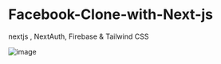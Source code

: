 # Facebook-Clone-with-Next-js
nextjs , NextAuth, Firebase &amp; Tailwind CSS

![image](https://user-images.githubusercontent.com/51888893/226403818-ebe3d824-a13a-4f0a-b8a9-8b67fb7917ee.png)
